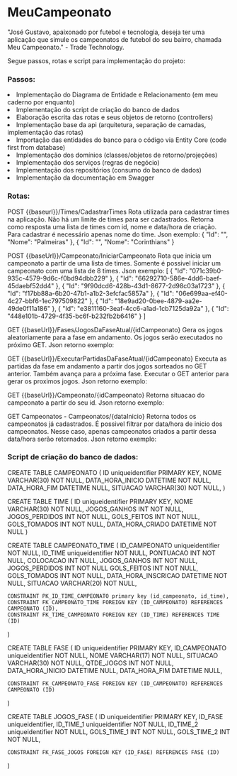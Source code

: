 # MeuCampeonato

"José Gustavo, apaixonado por futebol e tecnologia, deseja ter uma
aplicação que simule os campeonatos de futebol do seu bairro, chamada Meu
Campeonato." - Trade Technology.

Segue passos, rotas e script para implementação do projeto:
<h3>
 Passos:
 </h3>
  <li> Implementação do Diagrama de Entidade e Relacionamento (em meu caderno por enquanto) </li>
  <li> Implementação do script de criação do banco de dados</li>
  <li> Elaboração escrita das rotas e seus objetos de retorno (controllers)</li>
  <li> Implementação base da api (arquitetura, separação de camadas, implementação das rotas)</li>
  <li> Importação das entidades do banco para o código via Entity Core (code first from database)</li>
  
  <li> Implementação dos domínios (classes/objetos de retorno/projeções)</li>
  <li> Implementação dos serviços (regras de negócio)</li>
  <li> Implementação dos repositórios (consumo do banco de dados)</li>
  <li> Implementação da documentação em Swagger</li>
 
 
 
 <h3>
 Rotas:
 </h3>
 POST {{baseurl}}/Times/CadastrarTimes
 Rota utilizada para cadastrar times na aplicação. 
 Não há um limite de times para ser cadastrados. 
 Retorna como resposta uma lista de times com id, nome e data/hora de criação.
 Para cadastrar é necessário apenas nome do time.
 Json exemplo:
     {
        "Id": "",
        "Nome": "Palmeiras"
    },
    {
        "Id": "",
        "Nome": "Corinthians"
    }
 
  POST {{baseUrl}}/Campeonato/IniciarCampeonato
  Rota que inicia um campeonato a partir de uma lista de times.
  Somente é possivel iniciar um campeonato com uma lista de 8 times.
  Json exemplo:
       [
        {
            "Id": "071c39b0-935c-4579-9d6c-f0bd94dbb229"
        },
        {
            "Id": "66292710-586e-4dd6-baef-45daebf52dd4"
        },
        {
            "Id": "9f90dcd6-428b-43d1-8677-2d98c03a1723"
        },
        {
            "Id": "f17bb88a-6b20-47b1-a1b2-3efcfac5857a"
        },
        {
            "Id": "06e699aa-ef40-4c27-bbf6-1ec797509822"
        },
        {
            "Id": "18e9ad20-0bee-4879-aa2e-49de0f11a186"
        },
        {
            "Id": "e3811160-3eaf-4cc6-a1ad-1cb7125da92a"
        },
        {
            "Id": "448e101b-4729-4f35-bc6f-b232fb2b6416"
        }
       ]
 
 GET {{baseUrl}}/Fases/JogosDaFaseAtual/{idCampeonato}
 Gera os jogos aleatoriamente para a fase em andamento.
 Os jogos serão executados no próximo GET.
 Json retorno exemplo:
       
       
 GET {{baseUrl}}/ExecutarPartidasDaFaseAtual/{idCampeonato}
 Executa as partidas da fase em andamento a partir dos jogos sorteados no GET anterior.
 Também avança para a próxima fase.
 Executar o GET anterior para gerar os proximos jogos.
 Json retorno exemplo:
   
 
 GET {{baseUrl}}/Campeonato/{idCampeonato}
 Retorna situacao do campeonato a partir do seu id.
 Json retorno exemplo:



 GET Campeonatos - Campeonatos/{dataInicio}
 Retorna todos os campeonatos já cadastrados. 
 É possivel filtrar por data/hora de inicio dos campeonatos. 
 Nesse caso, apenas campeonatos criados a partir dessa data/hora serão retornados.
 Json retorno exemplo:
   

 
 <h3>
 Script de criação do banco de dados:
 </h3>
CREATE TABLE CAMPEONATO
(
	ID uniqueidentifier PRIMARY KEY,
	NOME VARCHAR(30) NOT NULL,
	DATA_HORA_INICIO DATETIME NOT NULL,
	DATA_HORA_FIM DATETIME NULL,
	SITUACAO VARCHAR(30) NOT NULL,	
)


CREATE TABLE TIME
(
	ID uniqueidentifier PRIMARY KEY,
	NOME VARCHAR(30) NOT NULL,
	JOGOS_GANHOS INT NOT NULL,
	JOGOS_PERDIDOS INT NOT NULL,
	GOLS_FEITOS INT NOT NULL,
	GOLS_TOMADOS INT NOT NULL,
	DATA_HORA_CRIADO DATETIME NOT NULL
)


CREATE TABLE CAMPEONATO_TIME
(
	ID_CAMPEONATO uniqueidentifier NOT NULL,
	ID_TIME uniqueidentifier NOT NULL,
	PONTUACAO INT NOT NULL,
	COLOCACAO INT NULL,
	JOGOS_GANHOS INT NOT NULL,
	JOGOS_PERDIDOS INT NOT NULL
	GOLS_FEITOS INT NOT NULL,
	GOLS_TOMADOS INT NOT NULL,
	DATA_HORA_INSCRICAO DATETIME NOT NULL,
	SITUACAO VARCHAR(20) NOT NULL,

	CONSTRAINT PK_ID_TIME_CAMPEONATO primary key (id_campeonato, id_time),
	CONSTRAINT FK_CAMPEONATO_TIME FOREIGN KEY (ID_CAMPEONATO) REFERENCES CAMPEONATO (ID),
	CONSTRAINT FK_TIME_CAMPEONATO FOREIGN KEY (ID_TIME) REFERENCES TIME (ID)
)


CREATE TABLE FASE
(
	ID uniqueidentifier PRIMARY KEY,
	ID_CAMPEONATO uniqueidentifier NOT NULL,
	NOME VARCHAR(17) NOT NULL,
	SITUACAO VARCHAR(30) NOT NULL,
	QTDE_JOGOS INT NOT NULL,
	DATA_HORA_INICIO DATETIME NULL,
	DATA_HORA_FIM DATETIME NULL,
	
	CONSTRAINT FK_CAMPEONATO_FASE FOREIGN KEY (ID_CAMPEONATO) REFERENCES CAMPEONATO (ID)
)


CREATE TABLE JOGOS_FASE
(
	ID uniqueidentifier PRIMARY KEY,
	ID_FASE uniqueidentifier,
	ID_TIME_1 uniqueidentifier NOT NULL,
	ID_TIME_2 uniqueidentifier NOT NULL,
	GOLS_TIME_1 INT NOT NULL,
	GOLS_TIME_2 INT NOT NULL,

	CONSTRAINT FK_FASE_JOGOS FOREIGN KEY (ID_FASE) REFERENCES FASE (ID)
)
